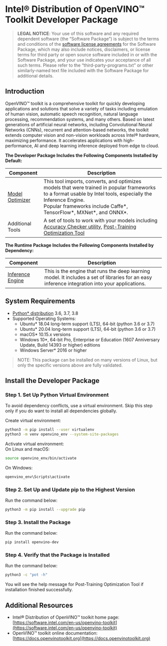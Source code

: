 # Intel® Distribution of OpenVINO™ Toolkit Developer Package 

> **LEGAL NOTICE**: Your use of this software and any required dependent software (the
“Software Package”) is subject to the terms and conditions of the [software license agreements](https://software.intel.com/en-us/license/eula-for-intel-software-development-products) for the Software Package, which may also include notices, disclaimers, or
license terms for third party or open source software included in or with the Software Package, and your use indicates your acceptance of all such terms. Please refer to the “third-party-programs.txt” or other similarly-named text file included with the Software Package for additional details.

## Introduction

OpenVINO™ toolkit is a comprehensive toolkit for quickly developing applications and solutions that solve a variety of tasks including emulation of human vision, automatic speech recognition, natural language processing, recommendation systems, and many others. Based on latest generations of artificial neural networks, including Convolutional Neural Networks (CNNs), recurrent and attention-based networks, the toolkit extends computer vision and non-vision workloads across Intel® hardware, maximizing performance. It accelerates applications with high-performance, AI and deep learning inference deployed from edge to cloud.

**The Developer Package Includes the Following Components Installed by Default:**

| Component                                                                                           | Description                                                                                                                                                                                                                                                                                                   |  
|-----------------------------------------------------------------------------------------------------|---------------------------------------------------------------------------------------------------------------------------------------------------------------------------------------------------------------------------------------------------------------------------------------------------------------|
| [Model Optimizer](https://docs.openvinotoolkit.org/latest/openvino_docs_MO_DG_Deep_Learning_Model_Optimizer_DevGuide.html) | This tool imports, converts, and optimizes models that were trained in popular frameworks to a format usable by Intel tools, especially the Inference Engine. <br>Popular frameworks include Caffe\*, TensorFlow\*, MXNet\*, and ONNX\*.                                                                              |
| Additional Tools                                   | A set of tools to work with your models including [Accuracy Checker utility](https://docs.openvinotoolkit.org/latest/omz_tools_accuracy_checker_README.html), [Post-Training Optimization Tool](https://docs.openvinotoolkit.org/latest/pot_README.html)  |

**The Runtime Package Includes the Following Components Installed by Dependency:**

| Component                                                                                           | Description                                                                                                                                                                                                                                                                                                   |  
|-----------------------------------------------------------------------------------------------------|---------------------------------------------------------------------------------------------------------------------------------------------------------------------------------------------------------------------------------------------------------------------------------------------------------------|
| [Inference Engine](https://pypi.org/project/openvino)               | This is the engine that runs the deep learning model. It includes a set of libraries for an easy inference integration into your applications.                                                                                                                                                                |


## System Requirements

* [Python* distribution](https://www.python.org/) 3.6, 3.7, 3.8
* Supported Operating Systems:
  - Ubuntu* 18.04 long-term support (LTS), 64-bit (python 3.6 or 3.7)
  - Ubuntu* 20.04 long-term support (LTS), 64-bit (python 3.6 or 3.7)
  - macOS* 10.15.x versions
  - Windows 10*, 64-bit Pro, Enterprise or Education (1607 Anniversary Update, Build 14393 or higher) editions
  - Windows Server* 2016 or higher
> NOTE: This package can be installed on many versions of Linux, but only the specific versions above are fully validated.

## Install the Developer Package

### Step 1. Set Up Python Virtual Environment

To avoid dependency conflicts, use a virtual environment. Skip this
   step only if you do want to install all dependencies globally.

Create virtual environment:
```sh
python3 -m pip install --user virtualenv 
python3 -m venv openvino_env --system-site-packages
```

Activate virtual environment:<br>
On Linux and macOS:
```sh
source openvino_env/bin/activate
```
On Windows:
```sh
openvino_env\Scripts\activate
```

### Step 2. Set Up and Update pip to the Highest Version

Run the command below:
```sh
python3 -m pip install --upgrade pip
```

### Step 3. Install the Package

Run the command below: <br>

   ```sh
   pip install openvino-dev
   ```

### Step 4. Verify that the Package is Installed

Run the command below:
```sh
python3 -c "pot -h"
```
   
You will see the help message for Post-Training Optimization Tool if installation finished successfully.

## Additional Resources

- Intel® Distribution of OpenVINO™ toolkit home page: [https://software.intel.com/en-us/openvino-toolkit](https://software.intel.com/en-us/openvino-toolkit)
- OpenVINO™ toolkit online documentation: [https://docs.openvinotoolkit.org](https://docs.openvinotoolkit.org)


